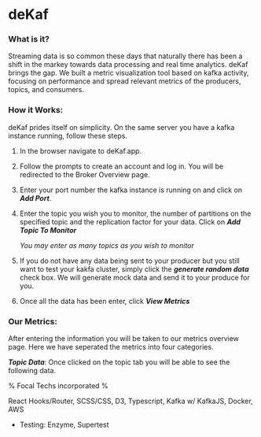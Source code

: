 # deKaf

### What is it?

Streaming data is so common these days that naturally there has been a shift in the markey towards data processing and real time analytics. deKaf brings the gap. We built a metric visualization tool based on kafka activity, focusing on performance and spread relevant metrics of the producers, topics, and consumers.

### How it Works:
deKaf prides itself on simplicity. On the same server you have a kafka instance running, follow these steps.
1. In the browser navigate to deKaf.app.
2. Follow the prompts to create an account and log in. You will be redirected to the Broker Overview page.
3. Enter your port number the kafka instance is running on and click on **_Add Port_**.
4. Enter the topic you wish you to monitor, the number of partitions on the specified topic and the replication factor for your data. Click on **_Add Topic To Monitor_**

    *You may enter as many topics as you wish to monitor*
5. If you do not have any data being sent to your producer but you still want to test your kakfa cluster, simply click the **_generate random data_** check box. We will generate mock data and send it to your produce for you.
6. Once all the data has been enter, click **_View Metrics_**

### Our Metrics:
After entering the information you will be taken to our metrics overview page. Here we have seperated the metrics into four categories.

***Topic Data***:
Once clicked on the topic tab you will be able to see the following data. 


% Focal Techs incorporated %

React Hooks/Router, SCSS/CSS, D3, Typescript, Kafka w/ KafkaJS, Docker, AWS 
- Testing: Enzyme, Supertest



